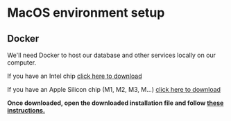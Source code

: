 # MacOS environment setup

## Docker

We'll need Docker to host our database and other services locally on our computer.

If you have an Intel chip [click here to download](https://desktop.docker.com/mac/main/amd64/Docker.dmg?utm_source=docker&utm_medium=webreferral&utm_campaign=docs-driven-download-mac-amd64)

If you have an Apple Silicon chip (M1, M2, M3, M...) [click here to download](https://desktop.docker.com/mac/main/arm64/Docker.dmg?utm_source=docker&utm_medium=webreferral&utm_campaign=docs-driven-download-mac-arm64)

**Once downloaded, open the downloaded installation file and follow [these instructions.](https://docs.docker.com/desktop/install/mac-install/#install-and-run-docker-desktop-on-mac)**
